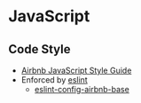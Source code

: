 <!--
SPDX-FileCopyrightText: Copyright (C) 2022 Opal Health Informatics Group at the Research Institute of the McGill University Health Centre <john.kildea@mcgill.ca>

SPDX-License-Identifier: CC-BY-SA-4.0
-->

# JavaScript

## Code Style

* [Airbnb JavaScript Style Guide](https://github.com/airbnb/javascript)
* Enforced by [eslint](https://eslint.org/docs/user-guide/getting-started)
    * [eslint-config-airbnb-base](https://www.npmjs.com/package/eslint-config-airbnb-base)
